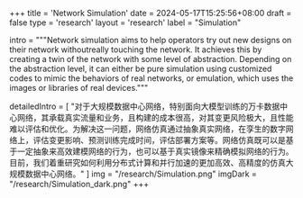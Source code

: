 +++
title = 'Network Simulation'
date = 2024-05-17T15:25:56+08:00
draft = false
type = 'research'
layout = 'research'
label = "Simulation"

intro = """Network simulation aims to help operators try out new designs on their network withoutreally touching the network. It achieves this by creating a twin of the network with some level of abstraction. Depending on the abstraction level, it can either be pure simulation using customized codes to mimic the behaviors of real networks, or emulation, which uses the images or libraries of real devices."""

detailedIntro = [
"对于大规模数据中心网络，特别面向大模型训练的万卡数据中心网络，其承载真实流量和业务，且构建的成本很高，对其变更风险极大，且性能难以评估和优化。为解决这一问题，网络仿真通过抽象真实网络，在孪生的数字网络上，评估变更影响、预测训练完成时间，评估部署方案等。网络仿真既可以是基于一定抽象来高效建模网络的行为，也可以基于真实镜像来精确模拟网络的行为。目前，我们着重研究如何利用分布式计算和并行加速的更加高效、高精度的仿真大规模数据中心网络。"
]
img = "/research/Simulation.png"
imgDark = "/research/Simulation_dark.png"
+++
